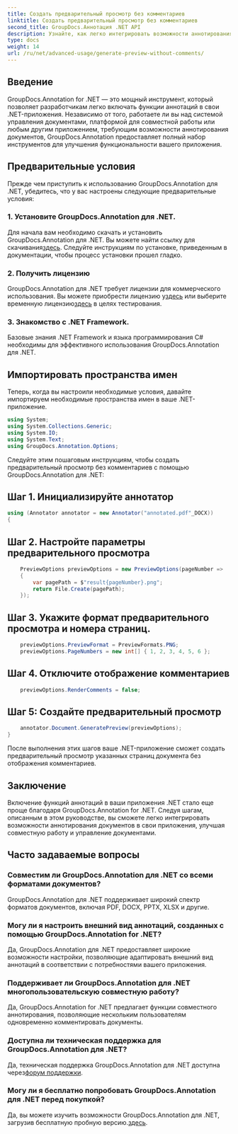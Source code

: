 ```yaml
---
title: Создать предварительный просмотр без комментариев
linktitle: Создать предварительный просмотр без комментариев
second_title: GroupDocs.Аннотация .NET API
description: Узнайте, как легко интегрировать возможности аннотирования документов в ваши приложения .NET с помощью GroupDocs.Annotation for .NET.
type: docs
weight: 14
url: /ru/net/advanced-usage/generate-preview-without-comments/
---
```

## Введение
GroupDocs.Annotation for .NET — это мощный инструмент, который позволяет разработчикам легко включать функции аннотаций в свои .NET-приложения. Независимо от того, работаете ли вы над системой управления документами, платформой для совместной работы или любым другим приложением, требующим возможности аннотирования документов, GroupDocs.Annotation предоставляет полный набор инструментов для улучшения функциональности вашего приложения.
## Предварительные условия
Прежде чем приступить к использованию GroupDocs.Annotation для .NET, убедитесь, что у вас настроены следующие предварительные условия:
### 1. Установите GroupDocs.Annotation для .NET.
 Для начала вам необходимо скачать и установить GroupDocs.Annotation для .NET. Вы можете найти ссылку для скачивания[здесь](https://releases.groupdocs.com/annotation/net/). Следуйте инструкциям по установке, приведенным в документации, чтобы процесс установки прошел гладко.
### 2. Получить лицензию
 GroupDocs.Annotation для .NET требует лицензии для коммерческого использования. Вы можете приобрести лицензию у[здесь](https://purchase.groupdocs.com/buy) или выберите временную лицензию[здесь](https://purchase.groupdocs.com/temporary-license/) в целях тестирования.
### 3. Знакомство с .NET Framework.
Базовые знания .NET Framework и языка программирования C# необходимы для эффективного использования GroupDocs.Annotation для .NET.

## Импортировать пространства имен
Теперь, когда вы настроили необходимые условия, давайте импортируем необходимые пространства имен в ваше .NET-приложение.

```csharp
using System;
using System.Collections.Generic;
using System.IO;
using System.Text;
using GroupDocs.Annotation.Options;
```

Следуйте этим пошаговым инструкциям, чтобы создать предварительный просмотр без комментариев с помощью GroupDocs.Annotation для .NET:
## Шаг 1. Инициализируйте аннотатор
```csharp
using (Annotator annotator = new Annotator("annotated.pdf"_DOCX))
{
```
## Шаг 2. Настройте параметры предварительного просмотра
```csharp
    PreviewOptions previewOptions = new PreviewOptions(pageNumber =>
    {
        var pagePath = $"result{pageNumber}.png";
        return File.Create(pagePath);
    });
```
## Шаг 3. Укажите формат предварительного просмотра и номера страниц.
```csharp
    previewOptions.PreviewFormat = PreviewFormats.PNG;
    previewOptions.PageNumbers = new int[] { 1, 2, 3, 4, 5, 6 };
```
## Шаг 4. Отключите отображение комментариев
```csharp
    previewOptions.RenderComments = false;
```
## Шаг 5: Создайте предварительный просмотр
```csharp
    annotator.Document.GeneratePreview(previewOptions);
}
```
После выполнения этих шагов ваше .NET-приложение сможет создать предварительный просмотр указанных страниц документа без отображения комментариев.

## Заключение
Включение функций аннотаций в ваши приложения .NET стало еще проще благодаря GroupDocs.Annotation for .NET. Следуя шагам, описанным в этом руководстве, вы сможете легко интегрировать возможности аннотирования документов в свои приложения, улучшая совместную работу и управление документами.
## Часто задаваемые вопросы
### Совместим ли GroupDocs.Annotation для .NET со всеми форматами документов?
GroupDocs.Annotation для .NET поддерживает широкий спектр форматов документов, включая PDF, DOCX, PPTX, XLSX и другие.
### Могу ли я настроить внешний вид аннотаций, созданных с помощью GroupDocs.Annotation for .NET?
Да, GroupDocs.Annotation для .NET предоставляет широкие возможности настройки, позволяющие адаптировать внешний вид аннотаций в соответствии с потребностями вашего приложения.
### Поддерживает ли GroupDocs.Annotation для .NET многопользовательскую совместную работу?
Да, GroupDocs.Annotation for .NET предлагает функции совместного аннотирования, позволяющие нескольким пользователям одновременно комментировать документы.
### Доступна ли техническая поддержка для GroupDocs.Annotation для .NET?
 Да, техническая поддержка GroupDocs.Annotation для .NET доступна через[форум поддержки](https://forum.groupdocs.com/c/annotation/10).
### Могу ли я бесплатно попробовать GroupDocs.Annotation для .NET перед покупкой?
 Да, вы можете изучить возможности GroupDocs.Annotation для .NET, загрузив бесплатную пробную версию.[здесь](https://releases.groupdocs.com/).